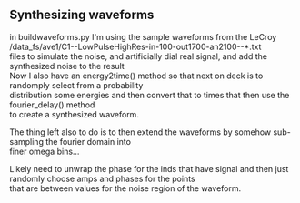 ## Synthesizing waveforms  
in buildwaveforms.py I'm using the sample waveforms from the LeCroy /data\_fs/ave1/C1--LowPulseHighRes-in-100-out1700-an2100--\*.txt  
files to simulate the noise, and artificially dial real signal, and add the synthesized noise to the result  
Now I also have an energy2time() method so that next on deck is to randomply select from a probability   
distribution some energies and then convert that to times that then use the fourier\_delay() method  
to create a synthesized waveform.  

The thing left also to do is to then extend the waveforms by somehow sub-sampling the fourier domain into  
finer omega bins...  

Likely need to unwrap the phase for the inds that have signal and then just randomly choose amps and phases for the points  
that are between values for the noise region of the waveform.


